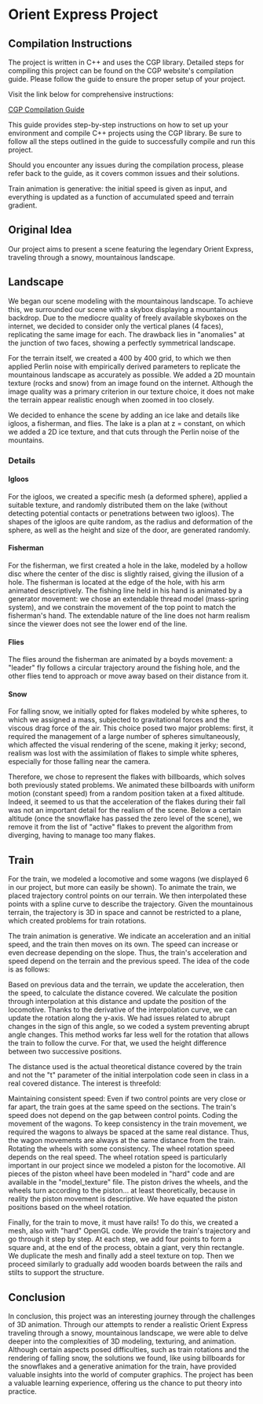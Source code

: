 # Orient Express Project

## Compilation Instructions

The project is written in C++ and uses the CGP library. Detailed steps for compiling this project can be found on the CGP website's compilation guide. Please follow the guide to ensure the proper setup of your project.

Visit the link below for comprehensive instructions:

[CGP Compilation Guide](https://imagecomputing.net/cgp/compilation/content/01_compilation/index.html)

This guide provides step-by-step instructions on how to set up your environment and compile C++ projects using the CGP library. Be sure to follow all the steps outlined in the guide to successfully compile and run this project.

Should you encounter any issues during the compilation process, please refer back to the guide, as it covers common issues and their solutions.

Train animation is generative: the initial speed is given as input, and everything is updated as a function of accumulated speed and terrain gradient.

## Original Idea

Our project aims to present a scene featuring the legendary Orient Express, traveling through a snowy, mountainous landscape.

## Landscape

We began our scene modeling with the mountainous landscape. To achieve this, we surrounded our scene with a skybox displaying a mountainous backdrop. Due to the mediocre quality of freely available skyboxes on the internet, we decided to consider only the vertical planes (4 faces), replicating the same image for each. The drawback lies in "anomalies" at the junction of two faces, showing a perfectly symmetrical landscape.

For the terrain itself, we created a 400 by 400 grid, to which we then applied Perlin noise with empirically derived parameters to replicate the mountainous landscape as accurately as possible. We added a 2D mountain texture (rocks and snow) from an image found on the internet. Although the image quality was a primary criterion in our texture choice, it does not make the terrain appear realistic enough when zoomed in too closely.

We decided to enhance the scene by adding an ice lake and details like igloos, a fisherman, and flies. The lake is a plan at z = constant, on which we added a 2D ice texture, and that cuts through the Perlin noise of the mountains.

### Details

#### Igloos
For the igloos, we created a specific mesh (a deformed sphere), applied a suitable texture, and randomly distributed them on the lake (without detecting potential contacts or penetrations between two igloos). The shapes of the igloos are quite random, as the radius and deformation of the sphere, as well as the height and size of the door, are generated randomly.

#### Fisherman
For the fisherman, we first created a hole in the lake, modeled by a hollow disc where the center of the disc is slightly raised, giving the illusion of a hole. The fisherman is located at the edge of the hole, with his arm animated descriptively. The fishing line held in his hand is animated by a generator movement: we chose an extendable thread model (mass-spring system), and we constrain the movement of the top point to match the fisherman's hand. The extendable nature of the line does not harm realism since the viewer does not see the lower end of the line.

#### Flies
The flies around the fisherman are animated by a boyds movement: a "leader" fly follows a circular trajectory around the fishing hole, and the other flies tend to approach or move away based on their distance from it.

#### Snow
For falling snow, we initially opted for flakes modeled by white spheres, to which we assigned a mass, subjected to gravitational forces and the viscous drag force of the air. This choice posed two major problems: first, it required the management of a large number of spheres simultaneously, which affected the visual rendering of the scene, making it jerky; second, realism was lost with the assimilation of flakes to simple white spheres, especially for those falling near the camera.

Therefore, we chose to represent the flakes with billboards, which solves both previously stated problems. We animated these billboards with uniform motion (constant speed) from a random position taken at a fixed altitude. Indeed, it seemed to us that the acceleration of the flakes during their fall was not an important detail for the realism of the scene. Below a certain altitude (once the snowflake has passed the zero level of the scene), we remove it from the list of "active" flakes to prevent the algorithm from diverging, having to manage too many flakes.

## Train

For the train, we modeled a locomotive and some wagons (we displayed 6 in our project, but more can easily be shown). To animate the train, we placed trajectory control points on our terrain. We then interpolated these points with a spline curve to describe the trajectory. Given the mountainous terrain, the trajectory is 3D in space and cannot be restricted to a plane, which created problems for train rotations.

The train animation is generative. We indicate an acceleration and an initial speed, and the train then moves on its own. The speed can increase or even decrease depending on the slope. Thus, the train's acceleration and speed depend on the terrain and the previous speed. The idea of the code is as follows:

Based on previous data and the terrain, we update the acceleration, then the speed, to calculate the distance covered. We calculate the position through interpolation at this distance and update the position of the locomotive. Thanks to the derivative of the interpolation curve, we can update the rotation along the y-axis. We had issues related to abrupt changes in the sign of this angle, so we coded a system preventing abrupt angle changes. This method works far less well for the rotation that allows the train to follow the curve. For that, we used the height difference between two successive positions.

The distance used is the actual theoretical distance covered by the train and not the "t" parameter of the initial interpolation code seen in class in a real covered distance. The interest is threefold:

Maintaining consistent speed: Even if two control points are very close or far apart, the train goes at the same speed on the sections. The train's speed does not depend on the gap between control points.
Coding the movement of the wagons. To keep consistency in the train movement, we required the wagons to always be spaced at the same real distance. Thus, the wagon movements are always at the same distance from the train.
Rotating the wheels with some consistency. The wheel rotation speed depends on the real speed.
The wheel rotation speed is particularly important in our project since we modeled a piston for the locomotive. All pieces of the piston wheel have been modeled in "hard" code and are available in the "model_texture" file. The piston drives the wheels, and the wheels turn according to the piston... at least theoretically, because in reality the piston movement is descriptive. We have equated the piston positions based on the wheel rotation.

Finally, for the train to move, it must have rails! To do this, we created a mesh, also with "hard" OpenGL code. We provide the train's trajectory and go through it step by step. At each step, we add four points to form a square and, at the end of the process, obtain a giant, very thin rectangle. We duplicate the mesh and finally add a steel texture on top. Then we proceed similarly to gradually add wooden boards between the rails and stilts to support the structure.

## Conclusion

In conclusion, this project was an interesting journey through the challenges of 3D animation. Through our attempts to render a realistic Orient Express traveling through a snowy, mountainous landscape, we were able to delve deeper into the complexities of 3D modeling, texturing, and animation. Although certain aspects posed difficulties, such as train rotations and the rendering of falling snow, the solutions we found, like using billboards for the snowflakes and a generative animation for the train, have provided valuable insights into the world of computer graphics. The project has been a valuable learning experience, offering us the chance to put theory into practice.

